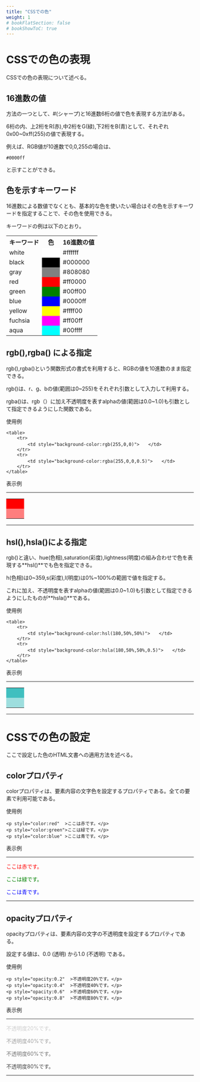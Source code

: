 ```yaml
---
title: "CSSでの色"
weight: 1
# bookFlatSection: false
# bookShowToC: true
---
```


# CSSでの色の表現

CSSでの色の表現について述べる。


## 16進数の値

方法の一つとして、#(シャープ)と16進数6桁の値で色を表現する方法がある。

6桁の内、上2桁をR(赤),中2桁をG(緑),下2桁をB(青)として、それぞれ0x00~0xff(255)の値で表現する。

例えば、RGB値が10進数で0,0,255の場合は、

```
#0000ff
```

と示すことができる。


## 色を示すキーワード

16進数による数値でなくとも、基本的な色を使いたい場合はその色を示すキーワードを指定することで、その色を使用できる。

キーワードの例は以下のとおり。


<table>
    <tr>
        <th>キーワード</th>
        <th>色</th>
        <th>16進数の値</th>
    </tr>
    <tr>
        <td>white</td>
        <td style="background-color:white">　　</td>
        <td>#ffffff</td>
    </tr>
    <tr>
        <td>black</td>
        <td style="background-color:black">　　</td>
        <td>#000000</td>
    </tr>
    <tr>
        <td>gray</td>
        <td style="background-color:gray">　　</td>
        <td>#808080</td>
    </tr>
    <tr>
        <td>red</td>
        <td style="background-color:red">　　</td>
        <td>#ff0000</td>
    </tr>
    <tr>
        <td>green</td>
        <td style="background-color:green">　　</td>
        <td>#00ff00</td>
    </tr>
    <tr>
        <td>blue</td>
        <td style="background-color:blue">　　</td>
        <td>#0000ff</td>
    </tr>
    <tr>
        <td>yellow</td>
        <td style="background-color:yellow">　　</td>
        <td>#ffff00</td>
    </tr>
    <tr>
        <td>fuchsia</td>
        <td style="background-color:fuchsia">　　</td>
        <td>#ff00ff</td>
    </tr>
    <tr>
        <td>aqua</td>
        <td style="background-color:aqua">　　</td>
        <td>#00ffff</td>
    </tr>
</table>


## rgb(),rgba() による指定

rgb(),rgba()という関数形式の書式を利用すると、RGBの値を10進数のまま指定できる。

rgb()は、r、g、bの値(範囲は0~255)をそれぞれ引数として入力して利用する。

rgba()は、rgb（）に加え不透明度を表すalphaの値(範囲は0.0~1.0)も引数として指定できるようにした関数である。

使用例

```
<table>
    <tr>
        <td style="background-color:rgb(255,0,0)">　　</td>
    </tr>
    <tr>
        <td style="background-color:rgba(255,0,0,0.5)">　　</td>
    </tr>
</table>
```

表示例

<hr>
<table>
    <tr>
        <td style="background-color:rgb(255,0,0)">　　</td>
    </tr>
    <tr>
        <td style="background-color:rgba(255,0,0,0.5)">　　</td>
    </tr>
</table>
<hr>

## hsl(),hsla()による指定

rgb()と違い、hue(色相),saturation(彩度),lightness(明度)の組み合わせで色を表現する**hsl()**でも色を指定できる。

h(色相)は0~359,s(彩度),l(明度)は0%~100%の範囲で値を指定する。

これに加え、不透明度を表すalphaの値(範囲は0.0~1.0)も引数として指定できるようにしたものが**hsla()**である。

使用例

```
<table>
    <tr>
        <td style="background-color:hsl(180,50%,50%)">　　</td>
    </tr>
    <tr>
        <td style="background-color:hsla(180,50%,50%,0.5)">　　</td>
    </tr>
</table>
```

表示例

<hr>
<table>
    <tr>
        <td style="background-color:hsl(180,50%,50%)">　　</td>
    </tr>
    <tr>
        <td style="background-color:hsla(180,50%,50%,0.5)">　　</td>
    </tr>
</table>
<hr>


# CSSでの色の設定

ここで設定した色のHTML文書への適用方法を述べる。

## colorプロパティ

colorプロパティは、要素内容の文字色を設定するプロパティである。全ての要素で利用可能である。

使用例

```
<p style="color:red"  >ここは赤です。</p>
<p style="color:green">ここは緑です。</p>
<p style="color:blue" >ここは青です。</p>
```

表示例

<hr>
<p style="color:red"  >ここは赤です。</p>
<p style="color:green">ここは緑です。</p>
<p style="color:blue" >ここは青です。</p>
<hr>


## opacityプロパティ

opacityプロパティは、要素内容の文字の不透明度を設定するプロパティである。

設定する値は、0.0 (透明) から1.0 (不透明) である。

使用例

```
<p style="opacity:0.2"  >不透明度20%です。</p>
<p style="opacity:0.4"  >不透明度40%です。</p>
<p style="opacity:0.6"  >不透明度60%です。</p>
<p style="opacity:0.8"  >不透明度80%です。</p>
```

表示例

<hr>
<p style="opacity:0.2"  >不透明度20%です。</p>
<p style="opacity:0.4"  >不透明度40%です。</p>
<p style="opacity:0.6"  >不透明度60%です。</p>
<p style="opacity:0.8"  >不透明度80%です。</p>
<hr>